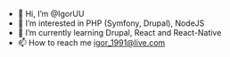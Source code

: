 - 👋 Hi, I’m @IgorUU
- 👀 I’m interested in PHP (Symfony, Drupal), NodeJS
- 🌱 I’m currently learning Drupal, React and React-Native
- 📫 How to reach me igor_1991@live.com

<!---
IgorUU/IgorUU is a ✨ special ✨ repository because its `README.md` (this file) appears on your GitHub profile.
You can click the Preview link to take a look at your changes.
--->

